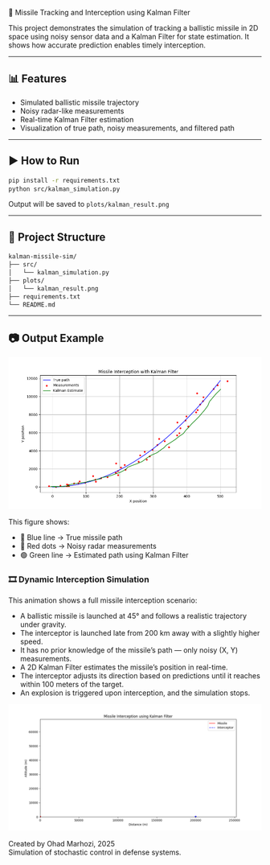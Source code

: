 🎯 Missile Tracking and Interception using Kalman Filter

This project demonstrates the simulation of tracking a ballistic missile in 2D space using noisy sensor data and a Kalman Filter for state estimation. It shows how accurate prediction enables timely interception.

---

## 📊 Features

- Simulated ballistic missile trajectory
- Noisy radar-like measurements
- Real-time Kalman Filter estimation
- Visualization of true path, noisy measurements, and filtered path

---

## ▶ How to Run

```bash
pip install -r requirements.txt
python src/kalman_simulation.py
```

Output will be saved to `plots/kalman_result.png`

---

## 📁 Project Structure

```
kalman-missile-sim/
├── src/
│   └── kalman_simulation.py
├── plots/
│   └── kalman_result.png
├── requirements.txt
└── README.md
```

---

## 📷 Output Example

![Missile Interception](plots/KalmanResult.png)

This figure shows:
- 🔵 Blue line → True missile path  
- 🔴 Red dots → Noisy radar measurements  
- 🟢 Green line → Estimated path using Kalman Filter

### 🎞️ Dynamic Interception Simulation

This animation shows a full missile interception scenario:

- A ballistic missile is launched at 45° and follows a realistic trajectory under gravity.
- The interceptor is launched late from 200 km away with a slightly higher speed.
- It has no prior knowledge of the missile’s path — only noisy (X, Y) measurements.
- A 2D Kalman Filter estimates the missile’s position in real-time.
- The interceptor adjusts its direction based on predictions until it reaches within 100 meters of the target.
- An explosion is triggered upon interception, and the simulation stops.

![Missile Interception Simulation](plots/missile_interception_success.gif)






Created by Ohad Marhozi, 2025  
Simulation of stochastic control in defense systems.

